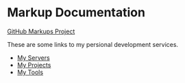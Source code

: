 # Markup Documentation
[GitHub Markups Project](https://github.com/dqromney/markups)

These are some links to my persional development services.

* [My Servers](servers/servers.md)
* [My Projects](projects/projects.md)
* [My Tools](tools/tools.md)



